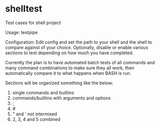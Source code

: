 # shelltest
Test cases for shell project

Usage: testpipe

Configuration:
Edit config and set the path to your shell and the shell to compare against of
your choice. Optionally, disable or enable various sections to test depending
on how much you have completed.

Currently the plan is to have automated batch tests of all commands and
many command combinations to make sure they all work, then automatically
compare it to what happens when BASH is run. 

Sections will be organized something like the below:

1) single commands and builtins
2) commands/builtins with arguments and options
3) ;
4) \#
5) " and ' not intermixed
6) 2, 3, 4 and 5 combined
